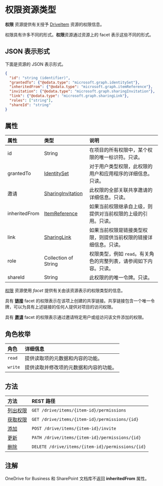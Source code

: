 # <a name="permission-resource-type"></a>权限资源类型

**权限** 资源提供有关授予 [DriveItem](driveitem.md) 资源的权限信息。

权限具有许多不同的形式。**权限**资源通过资源上的 facet 表示这些不同的形式。

## <a name="json-representation"></a>JSON 表示形式

下面是资源的 JSON 表示形式。

<!-- {
  "blockType": "resource",
  "optionalProperties": [ "link", "grantedTo", "invitation", "inheritedFrom", "shareId" ],
  "keyProperty": "id",
  "@odata.type": "microsoft.graph.permission"
}-->
```json
{
  "id": "string (identifier)",
  "grantedTo": {"@odata.type": "microsoft.graph.identitySet"},
  "inheritedFrom": {"@odata.type": "microsoft.graph.itemReference"},
  "invitation": {"@odata.type": "microsoft.graph.sharingInvitation"},
  "link": {"@odata.type": "microsoft.graph.sharingLink"},
  "roles": ["string"],
  "shareId": "string"
}
```

## <a name="properties"></a>属性

| 属性      | 类型                                      | 说明                                                                                                                           |
|:--------------|:------------------------------------------|:--------------------------------------------------------------------------------------------------------------------------------------|
| id            | String                                    | 在项目的所有权限中，某个权限的唯一标识符。只读。                                                 |
| grantedTo     | [IdentitySet](identityset.md)             | 对于用户类型权限，此权限的用户和应用程序的详细信息。只读。                                    |
| 邀请    | [SharingInvitation](sharinginvitation.md) | 此权限的全部关联共享邀请的详细信息。只读。                                                          |
| inheritedFrom | [ItemReference](itemreference.md)         | 如果当前权限继承自上级，则提供对当前权限的上级的引用。只读。                       |
| link          | [SharingLink](sharinglink.md)             | 如果当前权限是链接类型权限，则提供当前权限的链接详细信息。只读。                                     |
| role          | Collection of String                      | 权限类型，例如 `read`。有关角色的完整列表，请参阅如下内容。只读。                                                 |
| shareId       | String                                    | 此权限的的唯一令牌。只读。 |

[权限](../resources/permission.md) 资源使用 _facet_ 提供有关由该资源表示的权限类型的信息。

具有 [**链接**](sharinglink.md) facet 的权限表示在该项上创建的共享链接。共享链接包含一个唯一令牌，可以为具有上述链接的任何人提供对项目的访问权限。

具有 [**邀请**](sharinginvitation.md) facet 的权限表示通过邀请特定用户或组访问该文件添加的权限。

## <a name="roles-enumeration"></a>角色枚举

| 角色  | 详细信息                                                                        |
|:------|:-------------------------------------------------------------------------------|
| `read`  | 提供读取项的元数据和内容的功能。            |
| `write` | 提供读取并修改项的元数据和内容的功能。 |

## <a name="methods"></a>方法

| 方法                                              | REST 路径                            |
|:----------------------------------------------------|:---------------------------------------|
| [列出权限](../api/item_list_permissions.md) | `GET /drive/items/{item-id}/permissions`  |
| [获取权限](../api/permission_get.md)          | `GET /drive/items/{item-id}/permissions/{id}` |
| [添加](../api/item_invite.md)                        | `POST /drive/items/{item-id}/invite` |
| [更新](../api/permission_update.md)               | `PATH /drive/items/{item-id}/permissions/{id}` |
| [删除](../api/permission_delete.md)               | `DELETE /drive/items/{item-id}/permissions/{id}` |


## <a name="remarks"></a>注解

OneDrive for Business 和 SharePoint 文档库不返回 **inheritedFrom** 属性。

<!-- uuid: 8fcb5dbc-d5aa-4681-8e31-b001d5168d79
2015-10-25 14:57:30 UTC -->
<!-- {
  "type": "#page.annotation",
  "description": "permission resource",
  "keywords": "",
  "section": "documentation",
  "tocPath": ""
}-->
